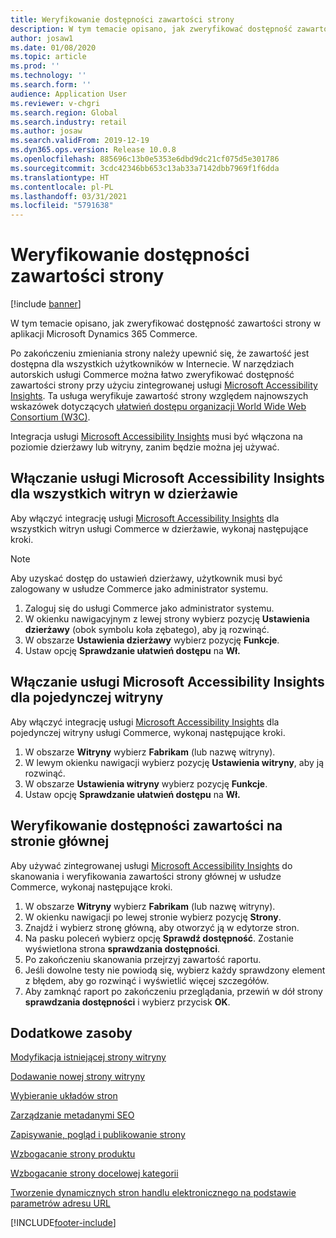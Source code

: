 ```yaml
---
title: Weryfikowanie dostępności zawartości strony
description: W tym temacie opisano, jak zweryfikować dostępność zawartości strony w aplikacji Microsoft Dynamics 365 Commerce.
author: josaw1
ms.date: 01/08/2020
ms.topic: article
ms.prod: ''
ms.technology: ''
ms.search.form: ''
audience: Application User
ms.reviewer: v-chgri
ms.search.region: Global
ms.search.industry: retail
ms.author: josaw
ms.search.validFrom: 2019-12-19
ms.dyn365.ops.version: Release 10.0.8
ms.openlocfilehash: 885696c13b0e5353e6dbd9dc21cf075d5e301786
ms.sourcegitcommit: 3cdc42346bb653c13ab33a7142dbb7969f1f6dda
ms.translationtype: HT
ms.contentlocale: pl-PL
ms.lasthandoff: 03/31/2021
ms.locfileid: "5791638"
---
```

# <a name="verify-page-content-accessibility"></a>Weryfikowanie dostępności zawartości strony

[!include [banner](includes/banner.md)]

W tym temacie opisano, jak zweryfikować dostępność zawartości strony w aplikacji Microsoft Dynamics 365 Commerce.

Po zakończeniu zmieniania strony należy upewnić się, że zawartość jest dostępna dla wszystkich użytkowników w Internecie. W narzędziach autorskich usługi Commerce można łatwo zweryfikować dostępność zawartości strony przy użyciu zintegrowanej usługi [Microsoft Accessibility Insights](https://accessibilityinsights.io/). Ta usługa weryfikuje zawartość strony względem najnowszych wskazówek dotyczących [ułatwień dostępu organizacji World Wide Web Consortium (W3C)](https://www.w3.org/standards/webdesign/accessibility).

Integracja usługi [Microsoft Accessibility Insights](https://accessibilityinsights.io/) musi być włączona na poziomie dzierżawy lub witryny, zanim będzie można jej używać.

## <a name="turn-on-microsoft-accessibility-insights-for-all-the-sites-in-your-tenant"></a>Włączanie usługi Microsoft Accessibility Insights dla wszystkich witryn w dzierżawie

Aby włączyć integrację usługi [Microsoft Accessibility Insights](https://accessibilityinsights.io/) dla wszystkich witryn usługi Commerce w dzierżawie, wykonaj następujące kroki.

> [!NOTE]
> Aby uzyskać dostęp do ustawień dzierżawy, użytkownik musi być zalogowany w usłudze Commerce jako administrator systemu.

1. Zaloguj się do usługi Commerce jako administrator systemu.
1. W okienku nawigacyjnym z lewej strony wybierz pozycję **Ustawienia dzierżawy** (obok symbolu koła zębatego), aby ją rozwinąć.
1. W obszarze **Ustawienia dzierżawy** wybierz pozycję **Funkcje**.
1. Ustaw opcję **Sprawdzanie ułatwień dostępu** na **Wł.**

## <a name="turn-on-microsoft-accessibility-insights-for-a-single-site"></a>Włączanie usługi Microsoft Accessibility Insights dla pojedynczej witryny

Aby włączyć integrację usługi [Microsoft Accessibility Insights](https://accessibilityinsights.io/) dla pojedynczej witryny usługi Commerce, wykonaj następujące kroki.

1. W obszarze **Witryny** wybierz **Fabrikam** (lub nazwę witryny).
1. W lewym okienku nawigacji wybierz pozycję **Ustawienia witryny**, aby ją rozwinąć.
1. W obszarze **Ustawienia witryny** wybierz pozycję **Funkcje**.
1. Ustaw opcję **Sprawdzanie ułatwień dostępu** na **Wł.**

## <a name="verify-the-accessibility-of-the-content-on-the-home-page"></a>Weryfikowanie dostępności zawartości na stronie głównej

Aby używać zintegrowanej usługi [Microsoft Accessibility Insights](https://accessibilityinsights.io/) do skanowania i weryfikowania zawartości strony głównej w usłudze Commerce, wykonaj następujące kroki.

1. W obszarze **Witryny** wybierz **Fabrikam** (lub nazwę witryny).
1. W okienku nawigacji po lewej stronie wybierz pozycję **Strony**.
1. Znajdź i wybierz stronę główną, aby otworzyć ją w edytorze stron.
1. Na pasku poleceń wybierz opcję **Sprawdź dostępność**. Zostanie wyświetlona strona **sprawdzania dostępności**.
1. Po zakończeniu skanowania przejrzyj zawartość raportu.
1. Jeśli dowolne testy nie powiodą się, wybierz każdy sprawdzony element z błędem, aby go rozwinąć i wyświetlić więcej szczegółów.
1. Aby zamknąć raport po zakończeniu przeglądania, przewiń w dół strony **sprawdzania dostępności** i wybierz przycisk **OK**.

## <a name="additional-resources"></a>Dodatkowe zasoby

[Modyfikacja istniejącej strony witryny](modify-existing-page.md)

[Dodawanie nowej strony witryny](add-new-page.md)

[Wybieranie układów stron](select-page-layouts.md)

[Zarządzanie metadanymi SEO](manage-seo-metadata.md)

[Zapisywanie, pogląd i publikowanie strony](save-preview-publish-page.md)

[Wzbogacanie strony produktu](enrich-product-page.md)

[Wzbogacanie strony docelowej kategorii](enrich-category-page.md)

[Tworzenie dynamicznych stron handlu elektronicznego na podstawie parametrów adresu URL](create-dynamic-pages.md)


[!INCLUDE[footer-include](../includes/footer-banner.md)]
